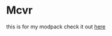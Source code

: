 # Mcvr

this is for my modpack
check it out [here](https://modrinth.com/modpack/minecraft-vr-for-laptops)
